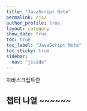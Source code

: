 ```yaml
---
title: "JavaScript Note"
permalink: /js/
author_profile: true
layout: category
show_date: true
toc: true
toc_label: "JavaScript Note"
toc_sticky: true
sidebar:
  nav: "jsside"
---
```


자바스크립트란

## 챕터 나열 ~~~~~~
